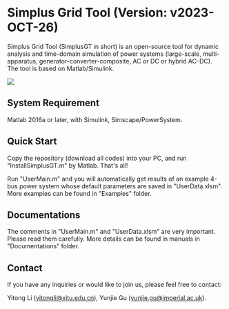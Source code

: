 # Simplus Grid Tool (Version: v2023-OCT-26)

Simplus Grid Tool (SimplusGT in short) is an open-source tool for dynamic analysis and time-domain simulation of power systems (large-scale, multi-apparatus, generator-converter-composite, AC or DC or hybrid AC-DC). The tool is based on Matlab/Simulink.

![](https://raw.githubusercontent.com/Future-Power-Networks/Simplus-Grid-Tool/master/Documentations/Figures/SoftwareExample.png)

## System Requirement

Matlab 2016a or later, with Simulink, Simscape/PowerSystem.

## Quick Start

Copy the repository (download all codes) into your PC, and run "InstallSimplusGT.m" by Matlab. That's all! 

Run "UserMain.m" and you will automatically get results of an example 4-bus power system whose default parameters are saved in "UserData.xlsm". More examples can be found in "Examples" folder.

## Documentations

The comments in "UserMain.m" and "UserData.xlsm" are very important. Please read them carefully. More details can be found in manuals in "Documentations" folder.

## Contact

If you have any inquiries or would like to join us, please feel free to contact:

Yitong Li (yitongli@xjtu.edu.cn), Yunjie Gu (yunjie.gu@imperial.ac.uk).
